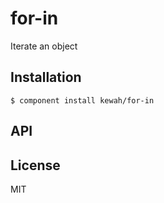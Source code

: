 
# for-in

  Iterate an object

## Installation

    $ component install kewah/for-in

## API

   

## License

  MIT
